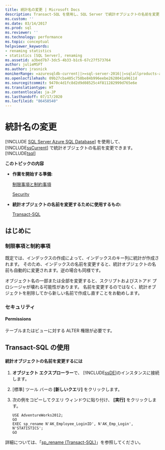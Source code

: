 ```yaml
---
title: 統計名の変更 | Microsoft Docs
description: Transact-SQL を使用し、SQL Server で統計オブジェクトの名前を変更する方法について説明します。 テーブルまたはビューに対する ALTER 権限が必要です。
ms.custom: ''
ms.date: 03/14/2017
ms.prod: sql
ms.reviewer: ''
ms.technology: performance
ms.topic: conceptual
helpviewer_keywords:
- renaming statistics
- statistics [SQL Server], renaming
ms.assetid: a3bed7b7-3dc5-4b33-b1c6-67c27f573764
author: julieMSFT
ms.author: jrasnick
monikerRange: =azuresqldb-current||>=sql-server-2016||=sqlallproducts-allversions||>=sql-server-linux-2017||=azuresqldb-mi-current
ms.openlocfilehash: 09b27cba405c758be84b996eebe2628041a9611d
ms.sourcegitcommit: 9470c4d1fc8d2d9d08525c4f811282999d765e6e
ms.translationtype: HT
ms.contentlocale: ja-JP
ms.lasthandoff: 07/17/2020
ms.locfileid: "86458540"
---
```

# <a name="rename-statistics"></a>統計名の変更
[!INCLUDE [SQL Server Azure SQL Database](../../includes/applies-to-version/sql-asdb.md)]
  を使用して、 [!INCLUDE[ssCurrent](../../includes/sscurrent-md.md)] で統計オブジェクトの名前を変更できます。 [!INCLUDE[tsql](../../includes/tsql-md.md)]  
  
 **このトピックの内容**  
  
-   **作業を開始する準備:**  
  
     [制限事項と制約事項](#Restrictions)  
  
     [Security](#Security)  
  
-   **統計オブジェクトの名前を変更するために使用するもの:**  
  
     [Transact-SQL](#TsqlProcedure)  
  
##  <a name="before-you-begin"></a><a name="BeforeYouBegin"></a> はじめに  
  
###  <a name="limitations-and-restrictions"></a><a name="Restrictions"></a> 制限事項と制約事項  
 既定では、インデックスの作成によって、インデックスのキー列に統計が作成されます。 そのため、インデックスの名前を変更すると、統計オブジェクトの名前も自動的に変更されます。逆の場合も同様です。  
  
 オブジェクト名の一部または全部を変更すると、スクリプトおよびストアド プロシージャが壊れる可能性があります。 名前を変更するのではなく、統計オブジェクトを削除してから新しい名前で作成し直すことをお勧めします。  
  
###  <a name="security"></a><a name="Security"></a> セキュリティ  
  
####  <a name="permissions"></a><a name="Permissions"></a> Permissions  
 テーブルまたはビューに対する ALTER 権限が必要です。  
  
##  <a name="using-transact-sql"></a><a name="TsqlProcedure"></a> Transact-SQL の使用  
  
#### <a name="to-rename-a-statistics-object"></a>統計オブジェクトの名前を変更するには  
  
1.  **オブジェクト エクスプローラー**で、 [!INCLUDE[ssDE](../../includes/ssde-md.md)]のインスタンスに接続します。  
  
2.  [標準] ツール バーの **[新しいクエリ]** をクリックします。  
  
3.  次の例をコピーしてクエリ ウィンドウに貼り付け、 **[実行]** をクリックします。  
  
    ```  
    USE AdventureWorks2012;  
    GO  
    EXEC sp_rename N'AK_Employee_LoginID', N'AK_Emp_Login', N'STATISTICS';   
    GO  
    ```  
  
 詳細については、「[sp_rename &#40;Transact-SQL&#41;](../../relational-databases/system-stored-procedures/sp-rename-transact-sql.md)」を参照してください。  
  
  
